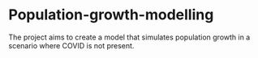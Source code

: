 # Population-growth-modelling
The project aims to create a model that simulates population growth in a scenario where COVID is not present.
